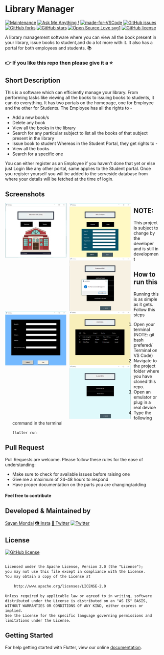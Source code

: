 # Library Manager
[![Maintenance](https://img.shields.io/badge/Maintained%3F-yes-green.svg)](https://GitHub.com/Naereen/StrapDown.js/graphs/commit-activity) [![Ask Me Anything !](https://img.shields.io/badge/Ask%20me-anything-1abc9c.svg)](https://GitHub.com/Naereen/ama) [![made-for-VSCode](https://img.shields.io/badge/Made%20for-VSCode-1f425f.svg)](https://code.visualstudio.com/) [![GitHub issues](https://img.shields.io/github/issues/S-ayanide/Flutter-SpanishAudio.svg)](https://github.com/S-ayanide/Flutter-SpanishAudio/issues)
[![GitHub forks](https://img.shields.io/github/forks/S-ayanide/Flutter-SpanishAudio.svg?style=social)](https://github.com/S-ayanide/Flutter-SpanishAudio/network) [![GitHub stars](https://img.shields.io/github/stars/S-ayanide/Flutter-SpanishAudio.svg?style=social)](https://github.com/S-ayanide/Flutter-SpanishAudio/stargazers) [![Open Source Love svg1](https://badges.frapsoft.com/os/v1/open-source.svg?v=103)](https://github.com/ellerbrock/open-source-badges/)
[![GitHub license](https://img.shields.io/github/license/S-ayanide/Flutter-SpanishAudio.svg?style=for-the-badge)](https://github.com/S-ayanide/Flutter-SpanishAudio/blob/master/LICENSE)

A library management software where you can view all the book present in your library, issue books to student,and do a lot more with it. It also has a portal for both employees and students. 📚
### 👉 If you like this repo then please give it a ⭐️

## Short Description
This is a software which can efficiently manage your library. From performing tasks like viewing all the books to issuing books to students, it can do everything. It has two portals on the homepage, one for Employee and the other for Students. The Employee has all the rights to -
* Add a new book/s
* Delete any book
* View all the books in the library
* Search for any particular subject to list all the books of that subject present in the library
* Issue book to student
Whereas in the Student Portal, they get rights to -
* View all the books
* Search for a specific one

You can either register as an Employee if you haven't done that yet or else just Login like any other portal, same applies to the Student portal. Once you register yourself you will be added to the serveside database from where your details will be fetched at the time of login.

## Screenshots
<img src="images/Capture1.PNG"
     alt="Home Screen"
     style="float: left; margin-right: 10px;"
     width="200"/> <img src="images/Capture2.PNG"
     alt="Home Screen"
     style="float: left; margin-right: 10px;"
     width="200"/> <img src="images/Capture3.PNG"
     alt="Home Screen"
     style="float: left; margin-right: 10px;"
     width="200"/> <img src="images/Capture4.PNG"
     alt="Home Screen"
     style="float: left; margin-right: 10px;"
     width="200"/> <img src="images/Capture5.PNG"
     alt="Home Screen"
     style="float: left; margin-right: 10px;"
     width="200"/> <img src="images/Capture6.PNG"
     alt="Home Screen"
     style="float: left; margin-right: 10px;"
     width="200"/> 
     
## NOTE:
This project is subject to change by the developer and is still in development

## How to run this
Running this is as simple as it gets. Follow this steps
1. Open your terminal (NOTE: git bash prefered/ Terminal on VS Code)
2. Navigate to the project folder where you have cloned this repo.
3. Open an emulator or plug in a real device
4. Type the following command in the terminal 
     ```
     flutter run
     ```

## Pull Request

Pull Requests are welcome. Please follow these rules for the ease of understanding:
* Make sure to check for available issues before raising one
* Give me a maximum of 24-48 hours to respond
* Have proper documentation on the parts you are changing/adding

#### Feel free to contribute

## Developed & Maintained by
[Sayan Mondal](https://github.com/S-ayanide) 
[📷 Insta](https://www.instagram.com/s_ayanide/)
[🐤 Twitter](https://www.instagram.com/s_ayanide/) [![Twitter](https://img.shields.io/twitter/url/https/github.com/S-ayanide/Flutter-SpanishAudio.svg?style=social)](https://twitter.com/intent/tweet?text=Wow:&url=https%3A%2F%2Fgithub.com%2FS-ayanide%2FFlutter-SpanishAudio)

## License 
[![GitHub license](https://img.shields.io/github/license/S-ayanide/Flutter-SpanishAudio.svg?style=for-the-badge)](https://github.com/S-ayanide/Flutter-SpanishAudio/blob/master/LICENSE)
```Copyright 2019 Sayan Mondal

Licensed under the Apache License, Version 2.0 (the "License");
you may not use this file except in compliance with the License.
You may obtain a copy of the License at

    http://www.apache.org/licenses/LICENSE-2.0

Unless required by applicable law or agreed to in writing, software
distributed under the License is distributed on an "AS IS" BASIS,
WITHOUT WARRANTIES OR CONDITIONS OF ANY KIND, either express or implied.
See the License for the specific language governing permissions and
limitations under the License.
```

## Getting Started
For help getting started with Flutter, view our online [documentation](https://flutter.dev/docs).
